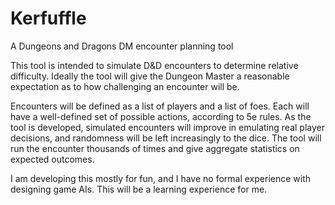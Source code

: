 # Kerfuffle
A Dungeons and Dragons DM encounter planning tool

This tool is intended to simulate D&D encounters to determine relative difficulty. Ideally the tool will give the Dungeon Master a reasonable expectation as to how challenging an encounter will be.

Encounters will be defined as a list of players and a list of foes. Each will have a well-defined set of possible actions, according to 5e rules. As the tool is developed, simulated encounters will improve in emulating real player decisions, and randomness will be left increasingly to the dice. The tool will run the encounter thousands of times and give aggregate statistics on expected outcomes.

I am developing this mostly for fun, and I have no formal experience with designing game AIs. This will be a learning experience for me.

